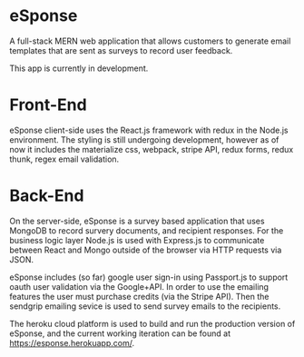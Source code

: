 # eSponse
A full-stack MERN web application that allows customers to generate email templates that are sent as surveys to record user feedback.

This app is currently in development.

Front-End
=====================================
eSponse client-side uses the React.js framework with redux in the Node.js environment.
The styling is still undergoing development, however as of now it includes the materialize css,
webpack, stripe API, redux forms, redux thunk, regex email validation.


Back-End
=====================================
On the server-side, eSponse is a survey based application that uses MongoDB to record survery documents, 
and recipient responses. For the business logic layer Node.js is used with Express.js to communicate between React and Mongo 
outside of the browser via HTTP requests via JSON.

eSponse includes (so far) google user sign-in using Passport.js to support oauth user validation via the Google+API.
In order to use the emailing features the user must purchase credits (via the Stripe API). Then the sendgrip emailing sevice 
is used to send survey emails to the recipients.

The heroku cloud platform is used to build and run the production version of eSponse, and the current working iteration can be found at https://esponse.herokuapp.com/.
